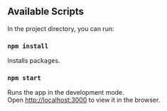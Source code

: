 ## Available Scripts

In the project directory, you can run:

### `npm install`

Installs packages.

### `npm start`

Runs the app in the development mode.<br>
Open [http://localhost:3000](http://localhost:3000) to view it in the browser.

